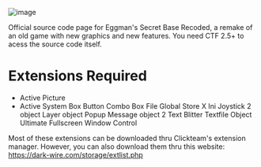 ![image](https://github.com/user-attachments/assets/bed7933c-c279-4335-b8a9-ab8f71739046)

Official source code page for Eggman's Secret Base Recoded, a remake of an old game with new graphics and new features.
You need CTF 2.5+ to acess the source code itself.

# Extensions Required
- Active Picture
- Active System Box
Button
Combo Box
File
Global Store X
Ini
Joystick 2 object
Layer object
Popup Message object 2
Text Blitter
Textfile Object
Ultimate Fullscreen
Window Control

Most of these extensions can be downloaded thru Clickteam's extension manager. However, you can also
download them thru this website: https://dark-wire.com/storage/extlist.php
